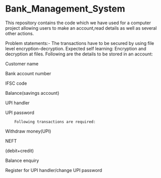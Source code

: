 # Bank_Management_System

This repository contains the code which we have used for a computer project allowing users to make an account,read details as well as several other actions.

Problem statements:-
The transactions have to be secured by using file level encryption-decryption.
Expected self learning: Encryption and decryption at files.
       Following are the details to be stored in an account:

 Customer name
 
 Bank account number
 
 IFSC code
 
 Balance(savings account)
 
 UPI handler
 
 UPI password
 
        Following transactions are required:

 Withdraw money(UPI)

 NEFT
 
 (debit+credit) 
 
 Balance enquiry

 Register for UPI handler/change UPI password
